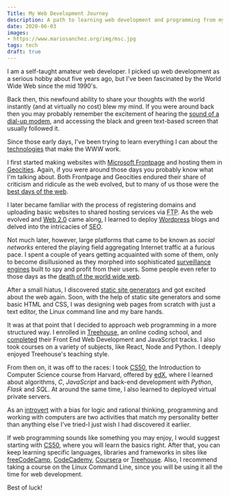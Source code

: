 ```yaml
---
Title: My Web Development Journey
description: A path to learning web development and programming from my own experience
date: 2020-06-03
images:
- https://www.mariosanchez.org/img/msc.jpg
tags: tech
draft: true
---
```


I am a self-taught amateur web developer. I picked up web development as a serious hobby about five years ago, but I've been fascinated by the World Wide Web since the mid 1990's. 

Back then, this newfound ability to share your thoughts with the world instantly (and at virtually no cost) blew my mind. If you were around back then you may probably remember the excitement of hearing the [sound of a dial-up modem](https://www.youtube.com/watch?v=ckc6XSSh52w), and accessing the black and green text-based screen that usually followed it.  

Since those early days, I've been trying to learn everything I can about the [technologies](https://cs50.harvard.edu/technology/2017/) that make the WWW work. 

I first started making websites with [Microsoft Frontpage](https://en.wikipedia.org/wiki/Microsoft_FrontPage) and hosting them in [Geocities](https://www.citylab.com/life/2019/01/geocities-archive-netscape-browser-first-web-suburbs-aol/580285/). Again, if you were around those days you probably know what I'm talking about. Both Frontpage and Geocities endured their share of criticism and ridicule as the web evolved, but to many of us those were the [best days of the web](https://neustadt.fr/essays/the-small-web/).

I later became familiar with the process of registering domains and uploading basic websites to shared hosting services via <abbr title="File Transfer Protocol">FTP</abbr>. As the web evolved and [Web 2.0](https://www.cbsnews.com/news/what-is-web-20/) came along, I learned to deploy [Wordpress](https://wordpress.org/) blogs and delved into the intricacies of <abbr title="Search Engine Optimization">SEO</abbr>.  

Not much later, however, large platforms that came to be known as *social networks* entered the playing field aggregating Internet traffic at a furious pace. I spent a couple of years getting acquainted with some of them, only to become disillusioned as they morphed into sophisticated [surveillance engines](https://nomasters.io/posts/nonparticipation/) built to spy and profit from their users. Some people even refer to those days as the [death of the world wide web](https://staltz.com/the-web-began-dying-in-2014-heres-how.html).

After a small hiatus, I discovered [static site generators](https://www.sitepoint.com/static-site-generators/) and got excited about the web again. Soon, with the help of static site generators and some basic HTML and CSS, I was designing web pages from scratch with just a text editor, the Linux command line and my bare hands. 

It was at that point that I decided to approach web programming in a more structured way. I enrolled in [Treehouse](https://teamtreehouse.com), an online coding school, and [completed](https://teamtreehouse.com/mariosanchezcarrion) their Front End Web Development and JavaScript tracks. I also took courses on a variety of subjects, like React, Node and Python. I deeply enjoyed Treehouse's teaching style. 

From then on, it was off to the races: I took [CS50](https://www.edx.org/course/cs50s-introduction-to-computer-science), the Introduction to Computer Science course from Harvard, offered by [edX](https://edx.org), where I learned about algorithms, *C*, *JavaScript* and back-end development with *Python*, *Flask* and *SQL*. At around the same time, I also learned to deployed virtual private servers. 

As an [introvert](https://www.16personalities.com/intj-personality) with a bias for logic and rational thinking, programming and working with computers are two activities that match my personality better than anything else I've tried-I just wish I had discovered it earlier. 

If web programming sounds like something you may enjoy, I would suggest starting with [CS50](https://www.edx.org/course/cs50s-introduction-to-computer-science), where you will learn the basics right. After that, you can keep learning specific languages, libraries and frameworks in sites like [freeCodeCamp](https://freecodecamp.com), [CodeCademy](https://codecademy.com), [Coursera](https://coursera.org) or [Treehouse](https://teamtreehouse). Also, I recommend taking a course on the Linux Command Line, since you will be using it all the time for web development.

Best of luck!

